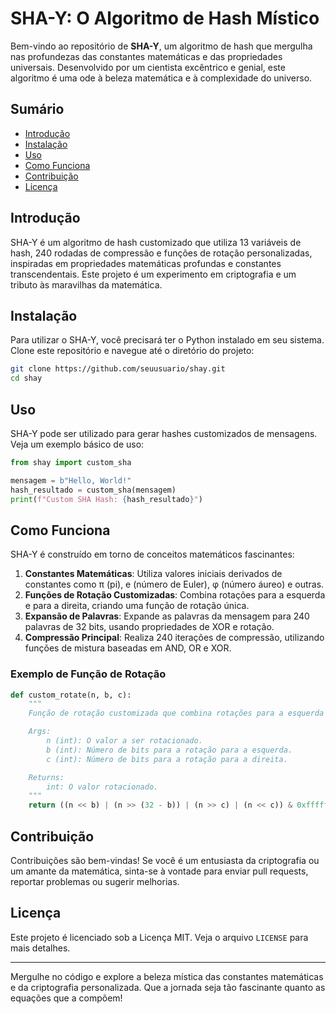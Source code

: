 # SHA-Y: O Algoritmo de Hash Místico

Bem-vindo ao repositório de **SHA-Y**, um algoritmo de hash que mergulha nas profundezas das constantes matemáticas e das propriedades universais. Desenvolvido por um cientista excêntrico e genial, este algoritmo é uma ode à beleza matemática e à complexidade do universo.

## Sumário

- [Introdução](#introdução)
- [Instalação](#instalação)
- [Uso](#uso)
- [Como Funciona](#como-funciona)
- [Contribuição](#contribuição)
- [Licença](#licença)

## Introdução

SHA-Y é um algoritmo de hash customizado que utiliza 13 variáveis de hash, 240 rodadas de compressão e funções de rotação personalizadas, inspiradas em propriedades matemáticas profundas e constantes transcendentais. Este projeto é um experimento em criptografia e um tributo às maravilhas da matemática.

## Instalação

Para utilizar o SHA-Y, você precisará ter o Python instalado em seu sistema. Clone este repositório e navegue até o diretório do projeto:

```bash
git clone https://github.com/seuusuario/shay.git
cd shay
```

## Uso

SHA-Y pode ser utilizado para gerar hashes customizados de mensagens. Veja um exemplo básico de uso:

```python
from shay import custom_sha

mensagem = b"Hello, World!"
hash_resultado = custom_sha(mensagem)
print(f"Custom SHA Hash: {hash_resultado}")
```

## Como Funciona

SHA-Y é construído em torno de conceitos matemáticos fascinantes:

1. **Constantes Matemáticas**: Utiliza valores iniciais derivados de constantes como π (pi), e (número de Euler), φ (número áureo) e outras.
2. **Funções de Rotação Customizadas**: Combina rotações para a esquerda e para a direita, criando uma função de rotação única.
3. **Expansão de Palavras**: Expande as palavras da mensagem para 240 palavras de 32 bits, usando propriedades de XOR e rotação.
4. **Compressão Principal**: Realiza 240 iterações de compressão, utilizando funções de mistura baseadas em AND, OR e XOR.

### Exemplo de Função de Rotação

```python
def custom_rotate(n, b, c):
    """
    Função de rotação customizada que combina rotações para a esquerda e para a direita.

    Args:
        n (int): O valor a ser rotacionado.
        b (int): Número de bits para a rotação para a esquerda.
        c (int): Número de bits para a rotação para a direita.

    Returns:
        int: O valor rotacionado.
    """
    return ((n << b) | (n >> (32 - b)) | (n >> c) | (n << c)) & 0xffffffff
```

## Contribuição

Contribuições são bem-vindas! Se você é um entusiasta da criptografia ou um amante da matemática, sinta-se à vontade para enviar pull requests, reportar problemas ou sugerir melhorias.

## Licença

Este projeto é licenciado sob a Licença MIT. Veja o arquivo `LICENSE` para mais detalhes.

---

Mergulhe no código e explore a beleza mística das constantes matemáticas e da criptografia personalizada. Que a jornada seja tão fascinante quanto as equações que a compõem!

